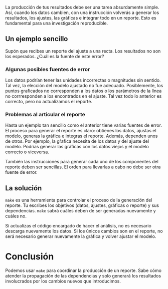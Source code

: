 La producción de tus resultados debe ser una tarea absurdamente simple. Así, cuando los datos
cambien, con una instrucción volverás a generar los resultados, los ajustes, las gráficas e
integrar todo en un reporte. Esto es fundamental para una investigación reproducible.

## Un ejemplo sencillo
Supón que recibes un reporte del ajuste a una recta. Los resultados no son los esperados.
¿Cuál es la fuente de este error?

### Algunas posibles fuentes de error
Los datos podrían tener las unidades incorrectas o magnitudes sin sentido. Tal vez, la elección del
modelo ajustado no fue adecuado. Posiblemente, los puntos graficados no corresponden a los datos o
los parámetros de la línea no corrresponden a los encontrados en el ajuste. Tal vez todo lo anterior
es correcto, pero no actualizamos el reporte.

### Problemas al articular el reporte
Hasta un ejemplo tan sencillo como el anterior tiene varias fuentes de error. El proceso para
generar el reporte es claro: obtienes los datos, ajustas el modelo, generas la gráfica e integras el
reporte. Además, dependen unos de otros. Por ejemplo, la gŕafica necesita de los datos y del
ajuste del modelo. Podrías generar las gráficas con los datos viejos y el modelo correcto o
viceversa.

También las instrucciones para generar cada uno de los componentes del reporte deben ser sencillas.
El orden para llevarlas a cabo no debe ser otra fuente de error.

## La solución
`make` es una herramienta para controlar el proceso de la generación del reporte. Tu escribes los
objetivos (datos, ajustes, gráficas o reporte) y sus dependencias. `make` sabrá cuáles deben de ser
generadas nuevamente y cuáles no.

Si actualizas el código encargado de hacer el análisis, no es necesario descarga nuevamente los
datos. Si los únicos cambios son en el reporte, no será necesario generar nuevamente la gráfica y
volver ajustar el modelo.

# Conclusión
Podemos usar `make` para coordinar la producción de un reporte. Sabe cómo atender la propagación de
las dependencias y solo generará los resultados involucrados por los cambios nuevos que
introducimos.
